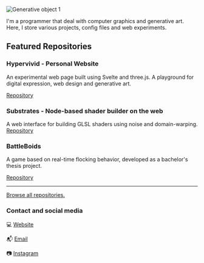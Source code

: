 ![Generative object 1](/img/oo1.png)

I'm a programmer that deal with computer graphics and generative art. 
Here, I store various projects, config files and web experiments. 

## Featured Repositories

### Hypervivid - Personal Website
An experimental web page built using Svelte and three.js. A playground for digital expression, web design and generative art.

[Repository](https://github.com/palmdrop/hypervivid)

### Substrates - Node-based shader builder on the web
A web interface for building GLSL shaders using noise and domain-warping.
[Repository](https://github.com/palmdrop/substrates)

### BattleBoids
A game based on real-time flocking behavior, developed as a bachelor's thesis project. 

[Repository](https://github.com/palmdrop/BattleBoids)

***

[Browse all repositories.](https://github.com/palmdrop?tab=repositories)

### Contact and social media
:computer: [Website](https://palmdrop.site)

:mailbox_with_mail: [Email](mailto:anton@exlex.se)

:camera: [Instagram](https://www.instagram.com/palmdrop/)
